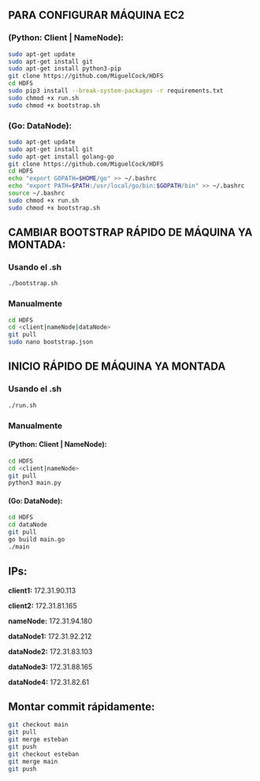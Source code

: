 ## PARA CONFIGURAR MÁQUINA EC2 

### (Python: Client | NameNode):
```bash
sudo apt-get update
sudo apt-get install git
sudo apt-get install python3-pip
git clone https://github.com/MiguelCock/HDFS
cd HDFS
sudo pip3 install --break-system-packages -r requirements.txt
sudo chmod +x run.sh
sudo chmod +x bootstrap.sh
```

### (Go: DataNode):
```bash
sudo apt-get update
sudo apt-get install git
sudo apt-get install golang-go
git clone https://github.com/MiguelCock/HDFS
cd HDFS
echo "export GOPATH=$HOME/go" >> ~/.bashrc
echo "export PATH=$PATH:/usr/local/go/bin:$GOPATH/bin" >> ~/.bashrc
source ~/.bashrc
sudo chmod +x run.sh
sudo chmod +x bootstrap.sh
```

## CAMBIAR BOOTSTRAP RÁPIDO DE MÁQUINA YA MONTADA:

### Usando el .sh
```bash
./bootstrap.sh
```

### Manualmente
```bash
cd HDFS
cd <client|nameNode|dataNode>
git pull
sudo nano bootstrap.json
```

## INICIO RÁPIDO DE MÁQUINA YA MONTADA 

### Usando el .sh
```bash
./run.sh
```

### Manualmente

#### (Python: Client | NameNode):
```bash
cd HDFS
cd <client|nameNode>
git pull
python3 main.py
```

#### (Go: DataNode):
```bash
cd HDFS
cd dataNode
git pull
go build main.go
./main
```

## IPs:  

**client1:** 
172.31.90.113

**client2:** 
172.31.81.165

**nameNode:** 
172.31.94.180

**dataNode1:** 
172.31.92.212

**dataNode2:** 
172.31.83.103

**dataNode3:** 
172.31.88.165

**dataNode4:** 
172.31.82.61


## Montar commit rápidamente:

```bash
git checkout main
git pull
git merge esteban
git push
git checkout esteban
git merge main
git push

```
